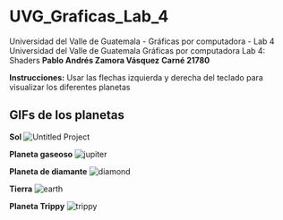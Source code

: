 # UVG_Graficas_Lab_4
Universidad del Valle de Guatemala - Gráficas por computadora - Lab 4
Universidad del Valle de Guatemala
Gráficas por computadora
Lab 4: Shaders
**Pablo Andrés Zamora Vásquez**
**Carné 21780**

**Instrucciones:** Usar las flechas izquierda y derecha del teclado para visualizar los diferentes planetas

## GIFs de los planetas

**Sol**
![Untitled Project](https://github.com/pabloozamora/UVG_Graficas_Lab_4/assets/77593400/bb3f3bfd-3463-4492-83af-5b3a2e1c5338)

**Planeta gaseoso**
![jupiter](https://github.com/pabloozamora/UVG_Graficas_Lab_4/assets/77593400/6e05a820-3d61-474f-9174-ead68700ccef)

**Planeta de diamante**
![diamond](https://github.com/pabloozamora/UVG_Graficas_Lab_4/assets/77593400/e221430f-d88a-4534-94b6-6e294b184a06)

**Tierra**
![earth](https://github.com/pabloozamora/UVG_Graficas_Lab_4/assets/77593400/9c26c696-5736-46e9-9021-0a20d0e24d92)

**Planeta Trippy**
![trippy](https://github.com/pabloozamora/UVG_Graficas_Lab_4/assets/77593400/ed1b6125-d458-4b0e-b4f5-f63c04ef9034)
